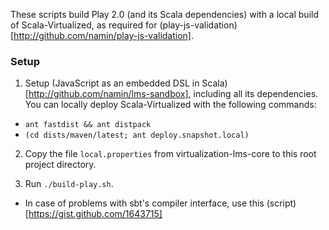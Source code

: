 These scripts build Play 2.0 (and its Scala dependencies) with a local
build of Scala-Virtualized, as required for
(play-js-validation)[http://github.com/namin/play-js-validation].

### Setup

1. Setup (JavaScript as an embedded DSL in Scala)[http://github.com/namin/lms-sandbox], including all its dependencies. You can locally deploy Scala-Virtualized with the following commands:
  * `ant fastdist && ant distpack`
  * `(cd dists/maven/latest; ant deploy.snapshot.local)`

2. Copy the file `local.properties` from virtualization-lms-core to this root project directory.

3. Run `./build-play.sh`.
  * In case of problems with sbt's compiler interface, use this (script)[https://gist.github.com/1643715]
